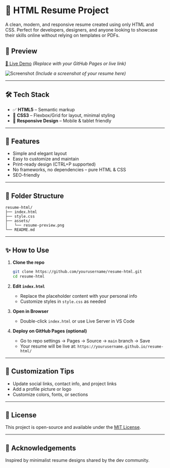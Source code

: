 # 🧾 HTML Resume Project

A clean, modern, and responsive resume created using only HTML and CSS. Perfect for developers, designers, and anyone looking to showcase their skills online without relying on templates or PDFs.

## 🚀 Preview  
 
[🔗 Live Demo](https://yourusername.github.io/resume-html/)
*(Replace with your GitHub Pages or live link)*

![Screenshot](assets/resume-preview.png)
*(Include a screenshot of your resume here)*

---  

## 🛠️ Tech Stack

* ✅ **HTML5** – Semantic markup
* 🎨 **CSS3** – Flexbox/Grid for layout, minimal styling
* 📱 **Responsive Design** – Mobile & tablet friendly

---

## 📄 Features

* Simple and elegant layout
* Easy to customize and maintain
* Print-ready design (CTRL+P supported)
* No frameworks, no dependencies – pure HTML & CSS
* SEO-friendly

---

## 📁 Folder Structure

```
resume-html/
├── index.html
├── style.css
├── assets/
│   └── resume-preview.png
└── README.md
```

---

## ✨ How to Use

1. **Clone the repo**

   ```bash
   git clone https://github.com/yourusername/resume-html.git
   cd resume-html
   ```

2. **Edit `index.html`**

   * Replace the placeholder content with your personal info
   * Customize styles in `style.css` as needed

3. **Open in Browser**

   * Double-click `index.html` or use Live Server in VS Code

4. **Deploy on GitHub Pages (optional)**

   * Go to repo settings → Pages → Source → `main` branch → Save
   * Your resume will be live at: `https://yourusername.github.io/resume-html/`

---

## 📌 Customization Tips

* Update social links, contact info, and project links
* Add a profile picture or logo
* Customize colors, fonts, or sections

---

## 📃 License

This project is open-source and available under the [MIT License](LICENSE).

---

## 🙌 Acknowledgements

Inspired by minimalist resume designs shared by the dev community.

